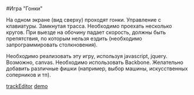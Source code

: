 #Игра "Гонки"

На одном экране (вид сверху) проходят гонки. Управление с клавиатуры. Замкнутая трасса.
Необходимо проехать несколько кругов.
При выезде на обочину падает скорость, 
должны быть препятствия, по которым нельзя
ездить (необходимо запрограммировать столкновения).

Необходимо реализовать эту игру, используя
javascript, jquery. Возможно, canvas.
Необходимо использовать Backbone.
Желательно добавить различные фишки
(например, выбор машины, искусственных соперников и тп).

[trackEditor](http://bastsoft.github.io/racing/trackEditor.html)
[demo](http://bastsoft.github.io/racing)
